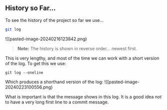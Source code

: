 

## History so Far...

To see the history of the project so far we use...
```bash
git log
```
![[pasted-image-20240216123842.png)

> **Note:** The history is shown in reverse order... newest first.

This is very lengthy, and most of the time we can work with a short version of the log. To get this we use:

```shell
git log --oneline
```

Which produces a shorthand version of the log:
![[pasted-image-20240223100556.png)

What is important is that the message shows in this log. It is a good idea *not* to have a very long first line to a commit message.
